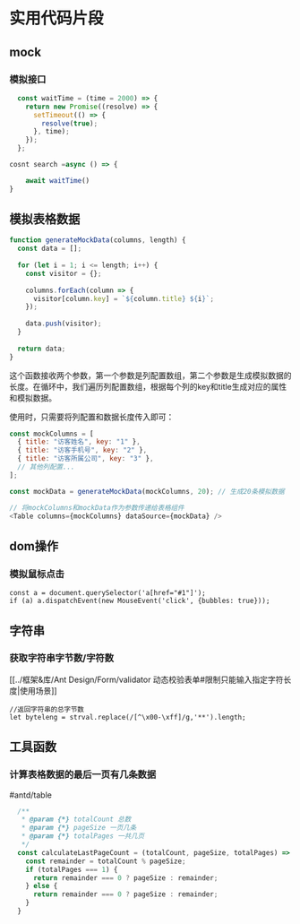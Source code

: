 # 实用代码片段

## mock

### 模拟接口

```javaScript
  const waitTime = (time = 2000) => {
    return new Promise((resolve) => {
      setTimeout(() => {
        resolve(true);
      }, time);
    });
  };

cosnt search =async () => {

    await waitTime()
}

```


## 模拟表格数据

```js
function generateMockData(columns, length) {
  const data = [];
  
  for (let i = 1; i <= length; i++) {
    const visitor = {};
    
    columns.forEach(column => {
      visitor[column.key] = `${column.title} ${i}`;
    });
    
    data.push(visitor);
  }
  
  return data;
}

```

这个函数接收两个参数，第一个参数是列配置数组，第二个参数是生成模拟数据的长度。在循环中，我们遍历列配置数组，根据每个列的key和title生成对应的属性和模拟数据。

使用时，只需要将列配置和数据长度传入即可：

```js
const mockColumns = [
  { title: "访客姓名", key: "1" },
  { title: "访客手机号", key: "2" },
  { title: "访客所属公司", key: "3" },
  // 其他列配置...
];

const mockData = generateMockData(mockColumns, 20); // 生成20条模拟数据

// 将mockColumns和mockData作为参数传递给表格组件
<Table columns={mockColumns} dataSource={mockData} />

```
## dom操作

### 模拟鼠标点击

```JSX
const a = document.querySelector('a[href="#1"]');
if (a) a.dispatchEvent(new MouseEvent('click', {bubbles: true}));
```

## 字符串

### 获取字符串字节数/字符数

[[../框架&库/Ant Design/Form/validator 动态校验表单#限制只能输入指定字符长度|使用场景]]

```
//返回字符串的总字节数 
let byteleng = strval.replace(/[^\x00-\xff]/g,'**').length;
```


## 工具函数

### 计算表格数据的最后一页有几条数据 
#antd/table 
``` js
  /**
   * @param {*} totalCount 总数
   * @param {*} pageSize 一页几条
   * @param {*} totalPages 一共几页
   */
  const calculateLastPageCount = (totalCount, pageSize, totalPages) => {
    const remainder = totalCount % pageSize;
    if (totalPages === 1) {
      return remainder === 0 ? pageSize : remainder;
    } else {
      return remainder === 0 ? pageSize : remainder;
    }
  }
```